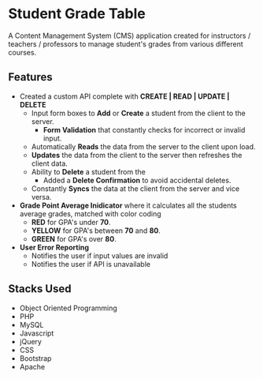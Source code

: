 # Student Grade Table

A Content Management System (CMS) application created for instructors / teachers / professors to manage student's grades from various different courses.

## Features
- Created a custom API complete with **CREATE | READ | UPDATE | DELETE**
    - Input form boxes to **Add** or **Create** a student from the client to the server.
        - **Form Validation** that constantly checks for incorrect or invalid input.
    - Automatically **Reads** the data from the server to the client upon load.
    - **Updates** the data from the client to the server then refreshes the client data.
    - Ability to **Delete** a student from the
        - Added a **Delete Confirmation** to avoid accidental deletes.
    - Constantly **Syncs** the data at the client from the server and vice versa.
- **Grade Point Average Inidicator** where it calculates all the students average grades, matched with color coding
    - **RED** for GPA's under **70**.
    - **YELLOW** for GPA's between **70** and **80**.
    - **GREEN** for GPA's over **80**. 
- **User Error Reporting**
    - Notifies the user if input values are invalid
    - Notifies the user if API is unavailable
    
    
## Stacks Used
-   Object Oriented Programming
-   PHP
-   MySQL
-   Javascript 
-   jQuery
-   CSS
-   Bootstrap
-   Apache